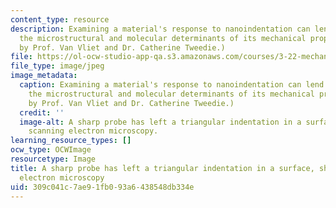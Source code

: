 ```yaml
---
content_type: resource
description: Examining a material's response to nanoindentation can lend insight to
  the microstructural and molecular determinants of its mechanical properties. (Image
  by Prof. Van Vliet and Dr. Catherine Tweedie.)
file: https://ol-ocw-studio-app-qa.s3.amazonaws.com/courses/3-22-mechanical-behavior-of-materials-spring-2008/309c041c7ae91fb093a6438548db334e_3-22s08-th.jpg
file_type: image/jpeg
image_metadata:
  caption: Examining a material's response to nanoindentation can lend insight to
    the microstructural and molecular determinants of its mechanical properties. (Image
    by Prof. Van Vliet and Dr. Catherine Tweedie.)
  credit: ''
  image-alt: A sharp probe has left a triangular indentation in a surface, shown using
    scanning electron microscopy.
learning_resource_types: []
ocw_type: OCWImage
resourcetype: Image
title: A sharp probe has left a triangular indentation in a surface, shown using scanning
  electron microscopy
uid: 309c041c-7ae9-1fb0-93a6-438548db334e
---
```

